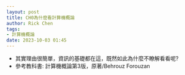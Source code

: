 ```yaml
---
layout: post
title: CH0為什麼看計算機概論
author: Rick Chen
tags:
- 計算機概論
date: 2023-10-03 01:45 
---
```

* 其實理由很簡單，資訊的基礎都在這，既然如此為什麼不瞭解看看呢?
* 參考教科書: 計算機概論第3版，原著/Behrouz Forouzan
